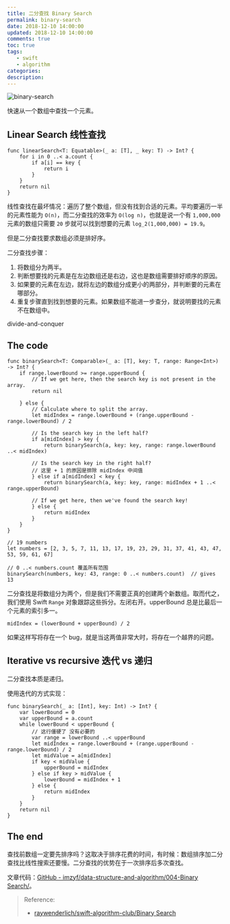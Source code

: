 ```yaml
---
title: 二分查找 Binary Search
permalink: binary-search
date: 2018-12-10 14:00:00
updated: 2018-12-10 14:00:00
comments: true
toc: true
tags:
   - swift
   - algorithm
categories:
description:
---
```


<img src="https://cdn-qn.yifans.com/imzyf/anelale-najera-764022-unsplash.jpg" alt="binary-search" />

快速从一个数组中查找一个元素。

## Linear Search 线性查找

```
func linearSearch<T: Equatable>(_ a: [T], _ key: T) -> Int? {
    for i in 0 ..< a.count {
        if a[i] == key {
            return i
        }
    }
    return nil
}
```

线性查找在最坏情况：遍历了整个数组，但没有找到合适的元素。平均要遍历一半的元素性能为 `O(n)`，而二分查找的效率为 `O(log n)`，也就是说一个有 `1,000,000` 元素的数组只需要 `20` 步就可以找到想要的元素 `log_2(1,000,000) = 19.9`。

<!-- more -->

但是二分查找要求数组必须是排好序。

二分查找步骤：

1. 将数组分为两半。
2. 判断想要找的元素是在左边数组还是右边，这也是数组需要排好顺序的原因。
3. 如果要的元素在左边，就将左边的数组分成更小的两部分，并判断要的元素在哪部分。
4. 重复步骤直到找到想要的元素。如果数组不能进一步查分，就说明要找的元素不在数组中。

divide-and-conquer

## The code

```
func binarySearch<T: Comparable>(_ a: [T], key: T, range: Range<Int>) -> Int? {
    if range.lowerBound >= range.upperBound {
        // If we get here, then the search key is not present in the array.
        return nil

    } else {
        // Calculate where to split the array.
        let midIndex = range.lowerBound + (range.upperBound - range.lowerBound) / 2

        // Is the search key in the left half?
        if a[midIndex] > key {
            return binarySearch(a, key: key, range: range.lowerBound ..< midIndex)

        // Is the search key in the right half?
        // 这里 + 1 的原因是排除 midIndex 中间值
        } else if a[midIndex] < key {
            return binarySearch(a, key: key, range: midIndex + 1 ..< range.upperBound)

        // If we get here, then we've found the search key!
        } else {
            return midIndex
        }
    }
}
```

```
// 19 numbers
let numbers = [2, 3, 5, 7, 11, 13, 17, 19, 23, 29, 31, 37, 41, 43, 47, 53, 59, 61, 67]

// 0 ..< numbers.count 覆盖所有范围
binarySearch(numbers, key: 43, range: 0 ..< numbers.count)  // gives 13
```

二分查找是将数组分为两个，但是我们不需要正真的创建两个新数组。取而代之，我们使用 Swift `Range` 对象跟踪这些拆分。左闭右开。upperBound 总是比最后一个元素的索引多一。

```
midIndex = (lowerBound + upperBound) / 2
```

如果这样写将存在一个 bug，就是当这两值非常大时，将存在一个越界的问题。

## Iterative vs recursive 迭代 vs 递归

二分查找本质是递归。

使用迭代的方式实现：

```
func binarySearch(_ a: [Int], key: Int) -> Int? {
    var lowerBound = 0
    var upperBound = a.count
    while lowerBound < upperBound {
        // 这行僵硬了 没有必要的
        var range = lowerBound ..< upperBound
        let midIndex = range.lowerBound + (range.upperBound - range.lowerBound) / 2
        let midValue = a[midIndex]
        if key < midValue {
            upperBound = midIndex
        } else if key > midValue {
            lowerBound = midIndex + 1
        } else {
            return midIndex
        }
    }
    return nil
}
```

## The end

查找前数组一定要先排序吗？这取决于排序花费的时间，有时候：数组排序加二分查找比线性搜索还要慢。二分查找的优势在于一次排序后多次查找。

文章代码：[GitHub - imzyf/data-structure-and-algorithm/004-Binary Search/](https://github.com/imzyf/data-structure-and-algorithm/tree/master/004-Binary%20Search)。

> Reference:
>
> - [raywenderlich/swift-algorithm-club/Binary Search](https://github.com/raywenderlich/swift-algorithm-club/tree/master/Binary%20Search)
